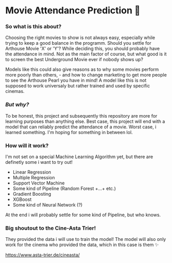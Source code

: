 # Movie Attendance Prediction 🎥

### So what is this about?
Choosing the right movies to show is not always easy, especially while trying to keep a good balance in the programm. Should you settle for Arthouse Movie 'X' or 'Y'? While deciding this, you should probably have the attendance in mind. Not as the main factor of course, but what good is it to screen the best Underground Movie ever if nobody shows up?

Models like this could also give reasons as to why some movies perform more poorly than others, - and how to change marketing to get more people to see the Arthouse Pearl you have in mind!
A model like this is not supposed to work universaly but rather trained and used by specific cinemas.

### _But why?_
To be honest, this project and subsequently this repository are more for learning purposes than anything else. Best case, this project will end with a model that can reliably predict the attendance of a movie.
Worst case, i learned something. I'm hoping for something in between lol.

### How will it work?
I'm not set on a special Machine Learning Algorithm yet, but there are definetly some i want to try out!
- Linear Regression
- Multiple Regression
- Support Vector Machine 
- Some kind of Pipeline (Random Forest +...+ etc.)
- Gradient Boosting
- XGBoost
- Some kind of Neural Network (?)

At the end i will probably settle for some kind of Pipeline, but who knows.


### Big shoutout to the Cine-Asta Trier!
They provided the data i will use to train the model! The model will also only work for the cinema who provided the data, which in this case is them ✨

https://www.asta-trier.de/cineasta/



